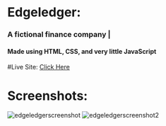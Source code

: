 # Edgeledger:
### A fictional finance company | 
#### Made using HTML, CSS, and very little JavaScript

#Live Site:
[Click Here](https://ohene7.github.io/edgeledger/)

# Screenshots:
![edgeledgerscreenshot](https://user-images.githubusercontent.com/73366421/103189069-040ba400-4899-11eb-8192-e7dacae35b03.png)
![edgeledgerscreenshot2](https://user-images.githubusercontent.com/73366421/103189106-2b627100-4899-11eb-8e92-5d02ed5bbdab.png)


